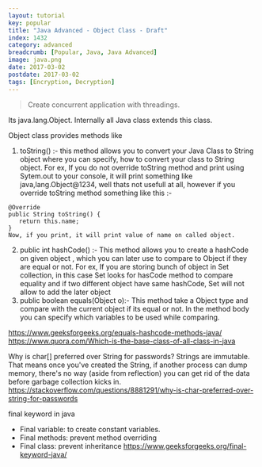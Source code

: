 ```yaml
---
layout: tutorial
key: popular
title: "Java Advanced - Object Class - Draft"
index: 1432
category: advanced
breadcrumb: [Popular, Java, Java Advanced]
image: java.png
date: 2017-03-02
postdate: 2017-03-02
tags: [Encryption, Decryption]
---
```


> Create concurrent application with threadings.

Its java.lang.Object. Internally all Java class extends this class.

Object class provides methods like

1. toString() :- this method allows you to convert your Java Class to String object where you can specify, how to convert your class to String object. For ex, If you do not override toString method and print using Sytem.out to your console, it will print something like java,lang.Object@1234, well thats not usefull at all, however if you override toString method something like this :-
```
@Override
public String toString() {
   return this.name;
}
Now, if you print, it will print value of name on called object.
```
2. public int hashCode() :- This method allows you to create a hashCode on given object , which you can later use to compare to Object if they are equal or not. For ex, If you are storing bunch of object in Set collection, in this case Set looks for hasCode method to compare equality and if two different object have same hashCode, Set will not allow to add the later object
3. public boolean equals(Object o):- This method take a Object type and compare with the current object if its equal or not. In the method body you can specify which variables to be used while comparing.


https://www.geeksforgeeks.org/equals-hashcode-methods-java/
https://www.quora.com/Which-is-the-base-class-of-all-class-in-java


Why is char[] preferred over String for passwords?
Strings are immutable. That means once you've created the String, if another process can dump memory, there's no way (aside from reflection) you can get rid of the data before garbage collection kicks in.
https://stackoverflow.com/questions/8881291/why-is-char-preferred-over-string-for-passwords


final keyword in java
* Final variable: to create constant variables.
* Final methods: prevent method overriding
* Final class: prevent inheritance
https://www.geeksforgeeks.org/final-keyword-java/
